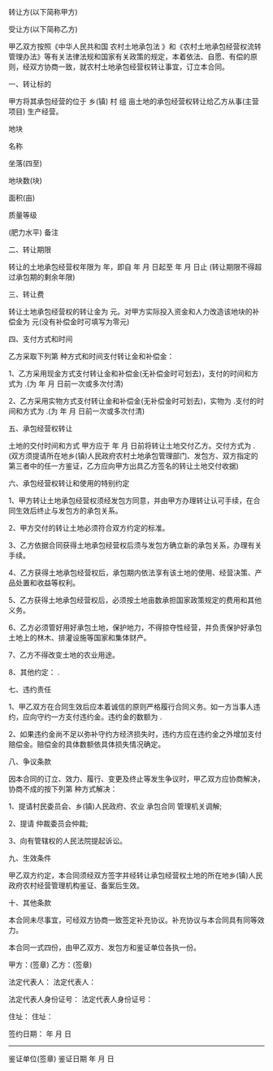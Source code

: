 
 


转让方(以下简称甲方)


受让方(以下简称乙方)


甲乙双方按照《中华人民共和国
农村土地承包法
》和《农村土地承包经营权流转管理办法》等有关法律法规和国家有关政策的规定，本着依法、自愿、有偿的原则，经双方协商一致，就农村土地承包经营权转让事宜，订立本合同。


一、转让标的


甲方将其承包经营的位于 乡(镇) 村 组 亩土地的承包经营权转让给乙方从事(主营项目) 生产经营。


地块


名称


坐落(四至)


地块数(块)


面积(亩)


质量等级


(肥力水平) 备注


二、转让期限


转让的土地承包经营权年限为 年，即自 年 月 日起至 年 月 日止 (转让期限不得超过承包期的剩余年限)


三、转让费


转让土地承包经营权的转让金为 元。对甲方实际投入资金和人力改造该地块的补偿金为 元(没有补偿金时可填写为零元)


四、支付方式和时间


乙方采取下列第 种方式和时间支付转让金和补偿金：


1、乙方采用现金方式支付转让金和补偿金(无补偿金时可划去)，支付的时间和方式为 .(为 年 月 日前一次或多次付清)


2、乙方采用实物方式支付转让金和补偿金(无补偿金时可划去)，实物为 .支付的时间和方式为 .(为 年 月 日前一次或多次付清)


五、承包经营权转让


土地的交付时间和方式 甲方应于 年 月 日前将转让土地交付乙方。交付方式为 .(双方须提请所在地乡(镇)人民政府农村土地承包管理部门、发包方、双方指定的第三者中的任一方鉴证，乙方应向甲方出具乙方签名的转让土地交付收据)


六、承包经营权转让和使用的特别约定


1、甲方转让土地承包经营权须经发包方同意，并由甲方办理转让认可手续，在合同生效后终止与发包方的承包关系。


2、甲方交付的转让土地必须符合双方约定的标准。


3、乙方依据合同获得土地承包经营权后须与发包方确立新的承包关系，办理有关手续。


4、乙方获得土地承包经营权后，承包期内依法享有该土地的使用、经营决策、产品处置和收益等权利。


5、乙方获得土地承包经营权后，必须按土地亩数承担国家政策规定的费用和其他义务。


6、乙方必须管好用好承包土地，保护地力，不得掠夺性经营，并负责保护好承包土地上的林木、排灌设施等国家和集体财产。


7、乙方不得改变土地的农业用途。


8、其他约定： .


七、违约责任


1、甲乙双方在合同生效后应本着诚信的原则严格履行合同义务。如一方当事人违约，应向守约一方支付违约金。违约金的数额为 .


2、如果违约金尚不足以弥补守约方经济损失时，违约方应在违约金之外增加支付赔偿金。赔偿金的具体数额依具体损失情况确定。


八、争议条款


因本合同的订立、效力、履行、变更及终止等发生争议时，甲乙双方应协商解决，协商不成的按下列第 种方式解决：


1、提请村民委员会、乡(镇)人民政府、农业
承包合同
管理机关调解;


2、提请 仲裁委员会仲裁;


3、向有管辖权的人民法院提起诉讼。


九、生效条件


甲乙双方约定，本合同须经双方签字并经转让承包经营权土地的所在地乡(镇)人民政府农村经营管理机构鉴证、备案后生效。


十、其他条款


本合同未尽事宜，可经双方协商一致签定补充协议。补充协议与本合同具有同等效力。


本合同一式四份，由甲乙双方、发包方和鉴证单位各执一份。


甲方：(签章) 乙方：(签章)


法定代表人： 法定代表人：


法定代表人身份证号： 法定代表人身份证号：


住址： 住址：


签约日期： 年 月 日


___________________________________________________


鉴证单位(签章) 鉴证日期 年 月 日
 


 

 
 
 
 
 
  


  
 

  


  


  
 
 
 
 

